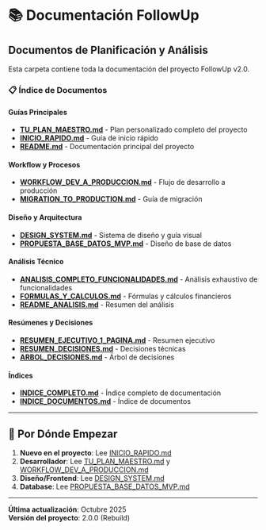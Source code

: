 # 📚 Documentación FollowUp

## Documentos de Planificación y Análisis

Esta carpeta contiene toda la documentación del proyecto FollowUp v2.0.

### 📋 Índice de Documentos

#### **Guías Principales**
- **[TU_PLAN_MAESTRO.md](../TU_PLAN_MAESTRO.md)** - Plan personalizado completo del proyecto
- **[INICIO_RAPIDO.md](../INICIO_RAPIDO.md)** - Guía de inicio rápido
- **[README.md](../README.md)** - Documentación principal del proyecto

#### **Workflow y Procesos**
- **[WORKFLOW_DEV_A_PRODUCCION.md](../WORKFLOW_DEV_A_PRODUCCION.md)** - Flujo de desarrollo a producción
- **[MIGRATION_TO_PRODUCTION.md](../MIGRATION_TO_PRODUCTION.md)** - Guía de migración

#### **Diseño y Arquitectura**
- **[DESIGN_SYSTEM.md](../DESIGN_SYSTEM.md)** - Sistema de diseño y guía visual
- **[PROPUESTA_BASE_DATOS_MVP.md](../PROPUESTA_BASE_DATOS_MVP.md)** - Diseño de base de datos

#### **Análisis Técnico**
- **[ANALISIS_COMPLETO_FUNCIONALIDADES.md](../ANALISIS_COMPLETO_FUNCIONALIDADES.md)** - Análisis exhaustivo de funcionalidades
- **[FORMULAS_Y_CALCULOS.md](../FORMULAS_Y_CALCULOS.md)** - Fórmulas y cálculos financieros
- **[README_ANALISIS.md](../README_ANALISIS.md)** - Resumen del análisis

#### **Resúmenes y Decisiones**
- **[RESUMEN_EJECUTIVO_1_PAGINA.md](../RESUMEN_EJECUTIVO_1_PAGINA.md)** - Resumen ejecutivo
- **[RESUMEN_DECISIONES.md](../RESUMEN_DECISIONES.md)** - Decisiones técnicas
- **[ARBOL_DECISIONES.md](../ARBOL_DECISIONES.md)** - Árbol de decisiones

#### **Índices**
- **[INDICE_COMPLETO.md](../INDICE_COMPLETO.md)** - Índice completo de documentación
- **[INDICE_DOCUMENTOS.md](../INDICE_DOCUMENTOS.md)** - Índice de documentos

---

## 🎯 Por Dónde Empezar

1. **Nuevo en el proyecto**: Lee [INICIO_RAPIDO.md](../INICIO_RAPIDO.md)
2. **Desarrollador**: Lee [TU_PLAN_MAESTRO.md](../TU_PLAN_MAESTRO.md) y [WORKFLOW_DEV_A_PRODUCCION.md](../WORKFLOW_DEV_A_PRODUCCION.md)
3. **Diseño/Frontend**: Lee [DESIGN_SYSTEM.md](../DESIGN_SYSTEM.md)
4. **Database**: Lee [PROPUESTA_BASE_DATOS_MVP.md](../PROPUESTA_BASE_DATOS_MVP.md)

---

**Última actualización**: Octubre 2025  
**Versión del proyecto**: 2.0.0 (Rebuild)

